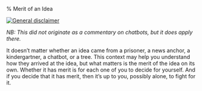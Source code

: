 % Merit of an Idea

[![General disclaimer](https://img.shields.io/badge/disclaimer-general-brightgreen.svg)](/advice/disclaimers.md#general)

_NB: This did not originate as a commentary on chatbots, but it does apply there._

It doesn’t matter whether an idea came from a prisoner, a news anchor, a kindergartner, a chatbot, or a tree. This context may help you understand how they arrived at the idea, but what matters is the merit of the idea on its own. Whether it has merit is for each one of you to decide for yourself. And if you decide that it has merit, then it’s up to you, possibly alone, to fight for it.